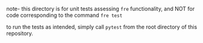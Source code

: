 note- this directory is for unit tests assessing `fre` functionality, and NOT for code corresponding to the command `fre test`

to run the tests as intended, simply call `pytest` from the root directory of this repository.
